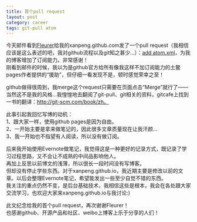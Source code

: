 ```yaml
---
title: 首个pull request
layout: post
category: career
tags: git-pull atom
---
```


今天邮件看到[Fleurer](https://github.com/Fleurer)给我的xanpeng.github.com发了一个pull request（我相信应该是这么表述的吧，我对github流程以及git知之甚少...）：[add atom.xml](https://github.com/xanpeng/xanpeng.github.com/pull/1)，为我的博客增加了订阅能力。非常感谢！  
刚看到邮件的时候，我以为是github官方给所有像我这样不加订阅能力的土鳖pages作者提供的“援助”，但仔细一看发现不是，顿时感觉荣幸之至！  

github做得很周到，我merge这个request只需要在页面点击“Merge”就行了——当然这不是我的风格...我惶惶地去翻阅了git-pull、git相关的资料，gitcafe上找到<Pro Git>一书的翻译：http://git-scm.com/book/zh。    

此事引起我回忆写博的动机：  
1、跟大家一样，使用github pages是因为自由。  
2、一开始主要是拿来做笔记的，因此很多文章质量现在让我汗颜...  
3、我一开始也不指望有人阅读，所以没有做订阅。  

后来我开始使用Evernote做笔记，我觉得这是一种更好的记录方式，既记录了学习过程思路，又不会让不成熟的中间品影响他人。  
再加上反思以前博文的浅薄，所以很长一段时间没有写博客。  
但却没有停止学些东西。对于xanpeng.github.io，我近期主要是修改以前的文章。以后会整理Evernote笔记，希望能发出一些至少自觉不错的东西。  
我关注的重点仍然不变，是后台基础技术，我相信这些是根本，我会在各处跟大家交流学习，也欢迎大家来xanpeng.github.io与我讨论:)  

此文纪念给我的首个pull request，再次谢谢Fleurer！  
也感谢github、开源产品和社区、weibo上博客上乐于分享的人们！
